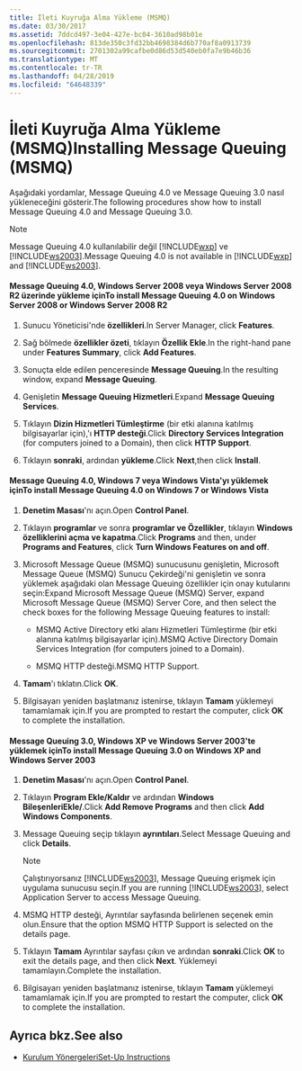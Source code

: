 ```yaml
---
title: İleti Kuyruğa Alma Yükleme (MSMQ)
ms.date: 03/30/2017
ms.assetid: 7ddcd497-3e04-427e-bc04-3610ad98b01e
ms.openlocfilehash: 813de350c3fd32bb4698384d6b770af8a0913739
ms.sourcegitcommit: 2701302a99cafbe0d86d53d540eb0fa7e9b46b36
ms.translationtype: MT
ms.contentlocale: tr-TR
ms.lasthandoff: 04/28/2019
ms.locfileid: "64648339"
---
```

# <a name="installing-message-queuing-msmq"></a><span data-ttu-id="32700-102">İleti Kuyruğa Alma Yükleme (MSMQ)</span><span class="sxs-lookup"><span data-stu-id="32700-102">Installing Message Queuing (MSMQ)</span></span>
<span data-ttu-id="32700-103">Aşağıdaki yordamlar, Message Queuing 4.0 ve Message Queuing 3.0 nasıl yükleneceğini gösterir.</span><span class="sxs-lookup"><span data-stu-id="32700-103">The following procedures show how to install Message Queuing 4.0 and Message Queuing 3.0.</span></span>  
  
> [!NOTE]
>  <span data-ttu-id="32700-104">Message Queuing 4.0 kullanılabilir değil [!INCLUDE[wxp](../../../../includes/wxp-md.md)] ve [!INCLUDE[ws2003](../../../../includes/ws2003-md.md)].</span><span class="sxs-lookup"><span data-stu-id="32700-104">Message Queuing 4.0 is not available in [!INCLUDE[wxp](../../../../includes/wxp-md.md)] and [!INCLUDE[ws2003](../../../../includes/ws2003-md.md)].</span></span>  
  
#### <a name="to-install-message-queuing-40-on-windows-server-2008-or-windows-server-2008-r2"></a><span data-ttu-id="32700-105">Message Queuing 4.0, Windows Server 2008 veya Windows Server 2008 R2 üzerinde yükleme için</span><span class="sxs-lookup"><span data-stu-id="32700-105">To install Message Queuing 4.0 on Windows Server 2008 or Windows Server 2008 R2</span></span>  
  
1. <span data-ttu-id="32700-106">Sunucu Yöneticisi'nde **özellikleri**.</span><span class="sxs-lookup"><span data-stu-id="32700-106">In Server Manager, click **Features**.</span></span>  
  
2. <span data-ttu-id="32700-107">Sağ bölmede **özellikler özeti**, tıklayın **Özellik Ekle**.</span><span class="sxs-lookup"><span data-stu-id="32700-107">In the right-hand pane under **Features Summary**, click **Add Features**.</span></span>  
  
3. <span data-ttu-id="32700-108">Sonuçta elde edilen penceresinde **Message Queuing**.</span><span class="sxs-lookup"><span data-stu-id="32700-108">In the resulting window, expand **Message Queuing**.</span></span>  
  
4. <span data-ttu-id="32700-109">Genişletin **Message Queuing Hizmetleri**.</span><span class="sxs-lookup"><span data-stu-id="32700-109">Expand **Message Queuing Services**.</span></span>  
  
5. <span data-ttu-id="32700-110">Tıklayın **Dizin Hizmetleri Tümleştirme** (bir etki alanına katılmış bilgisayarlar için),'ı **HTTP desteği**.</span><span class="sxs-lookup"><span data-stu-id="32700-110">Click **Directory Services Integration** (for computers joined to a Domain), then click **HTTP Support**.</span></span>  
  
6. <span data-ttu-id="32700-111">Tıklayın **sonraki**, ardından **yükleme**.</span><span class="sxs-lookup"><span data-stu-id="32700-111">Click **Next**,then click **Install**.</span></span>  
  
#### <a name="to-install-message-queuing-40-on-windows-7-or-windows-vista"></a><span data-ttu-id="32700-112">Message Queuing 4.0, Windows 7 veya Windows Vista'yı yüklemek için</span><span class="sxs-lookup"><span data-stu-id="32700-112">To install Message Queuing 4.0 on Windows 7 or Windows Vista</span></span>  
  
1. <span data-ttu-id="32700-113">**Denetim Masası**'nı açın.</span><span class="sxs-lookup"><span data-stu-id="32700-113">Open **Control Panel**.</span></span>  
  
2. <span data-ttu-id="32700-114">Tıklayın **programlar** ve sonra **programlar ve Özellikler**, tıklayın **Windows özelliklerini açma ve kapatma**.</span><span class="sxs-lookup"><span data-stu-id="32700-114">Click **Programs** and then, under **Programs and Features**, click **Turn Windows Features on and off**.</span></span>  
  
3. <span data-ttu-id="32700-115">Microsoft Message Queue (MSMQ) sunucusunu genişletin, Microsoft Message Queue (MSMQ) Sunucu Çekirdeği'ni genişletin ve sonra yüklemek aşağıdaki olan Message Queuing özellikler için onay kutularını seçin:</span><span class="sxs-lookup"><span data-stu-id="32700-115">Expand Microsoft Message Queue (MSMQ) Server, expand Microsoft Message Queue (MSMQ) Server Core, and then select the check boxes for the following Message Queuing features to install:</span></span>  
  
    - <span data-ttu-id="32700-116">MSMQ Active Directory etki alanı Hizmetleri Tümleştirme (bir etki alanına katılmış bilgisayarlar için).</span><span class="sxs-lookup"><span data-stu-id="32700-116">MSMQ Active Directory Domain Services Integration (for computers joined to a Domain).</span></span>  
  
    - <span data-ttu-id="32700-117">MSMQ HTTP desteği.</span><span class="sxs-lookup"><span data-stu-id="32700-117">MSMQ HTTP Support.</span></span>  
  
4. <span data-ttu-id="32700-118">**Tamam**'ı tıklatın.</span><span class="sxs-lookup"><span data-stu-id="32700-118">Click **OK**.</span></span>  
  
5. <span data-ttu-id="32700-119">Bilgisayarı yeniden başlatmanız istenirse, tıklayın **Tamam** yüklemeyi tamamlamak için.</span><span class="sxs-lookup"><span data-stu-id="32700-119">If you are prompted to restart the computer, click **OK** to complete the installation.</span></span>  
  
#### <a name="to-install-message-queuing-30-on-windows-xp-and-windows-server-2003"></a><span data-ttu-id="32700-120">Message Queuing 3.0, Windows XP ve Windows Server 2003'te yüklemek için</span><span class="sxs-lookup"><span data-stu-id="32700-120">To install Message Queuing 3.0 on Windows XP and Windows Server 2003</span></span>  
  
1. <span data-ttu-id="32700-121">**Denetim Masası**'nı açın.</span><span class="sxs-lookup"><span data-stu-id="32700-121">Open **Control Panel**.</span></span>  
  
2. <span data-ttu-id="32700-122">Tıklayın **Program Ekle/Kaldır** ve ardından **Windows BileşenleriEkle/**.</span><span class="sxs-lookup"><span data-stu-id="32700-122">Click **Add Remove Programs** and then click **Add Windows Components**.</span></span>  
  
3. <span data-ttu-id="32700-123">Message Queuing seçip tıklayın **ayrıntıları**.</span><span class="sxs-lookup"><span data-stu-id="32700-123">Select Message Queuing and click **Details**.</span></span>  
  
    > [!NOTE]
    >  <span data-ttu-id="32700-124">Çalıştırıyorsanız [!INCLUDE[ws2003](../../../../includes/ws2003-md.md)], Message Queuing erişmek için uygulama sunucusu seçin.</span><span class="sxs-lookup"><span data-stu-id="32700-124">If you are running [!INCLUDE[ws2003](../../../../includes/ws2003-md.md)], select Application Server to access Message Queuing.</span></span>  
  
4. <span data-ttu-id="32700-125">MSMQ HTTP desteği, Ayrıntılar sayfasında belirlenen seçenek emin olun.</span><span class="sxs-lookup"><span data-stu-id="32700-125">Ensure that the option MSMQ HTTP Support is selected on the details page.</span></span>  
  
5. <span data-ttu-id="32700-126">Tıklayın **Tamam** Ayrıntılar sayfası çıkın ve ardından **sonraki**.</span><span class="sxs-lookup"><span data-stu-id="32700-126">Click **OK** to exit the details page, and then click **Next**.</span></span> <span data-ttu-id="32700-127">Yüklemeyi tamamlayın.</span><span class="sxs-lookup"><span data-stu-id="32700-127">Complete the installation.</span></span>  
  
6. <span data-ttu-id="32700-128">Bilgisayarı yeniden başlatmanız istenirse, tıklayın **Tamam** yüklemeyi tamamlamak için.</span><span class="sxs-lookup"><span data-stu-id="32700-128">If you are prompted to restart the computer, click **OK** to complete the installation.</span></span>  
  
## <a name="see-also"></a><span data-ttu-id="32700-129">Ayrıca bkz.</span><span class="sxs-lookup"><span data-stu-id="32700-129">See also</span></span>

- [<span data-ttu-id="32700-130">Kurulum Yönergeleri</span><span class="sxs-lookup"><span data-stu-id="32700-130">Set-Up Instructions</span></span>](../../../../docs/framework/wcf/samples/set-up-instructions.md)

